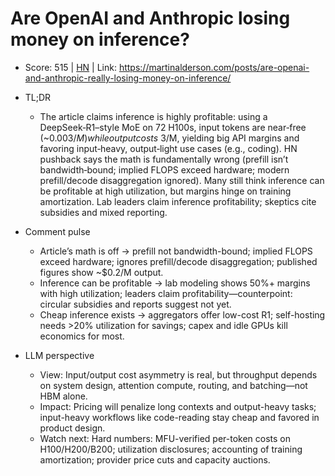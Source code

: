 # Are OpenAI and Anthropic losing money on inference?

- Score: 515 | [HN](https://news.ycombinator.com/item?id=45050415) | Link: https://martinalderson.com/posts/are-openai-and-anthropic-really-losing-money-on-inference/

- TL;DR
    - The article claims inference is highly profitable: using a DeepSeek‑R1–style MoE on 72 H100s, input tokens are near‑free (~$0.003/M) while output costs ~$3/M, yielding big API margins and favoring input‑heavy, output‑light use cases (e.g., coding). HN pushback says the math is fundamentally wrong (prefill isn’t bandwidth‑bound; implied FLOPS exceed hardware; modern prefill/decode disaggregation ignored). Many still think inference can be profitable at high utilization, but margins hinge on training amortization. Lab leaders claim inference profitability; skeptics cite subsidies and mixed reporting.

- Comment pulse
    - Article’s math is off → prefill not bandwidth-bound; implied FLOPS exceed hardware; ignores prefill/decode disaggregation; published figures show ~$0.2/M output.
    - Inference can be profitable → lab modeling shows 50%+ margins with high utilization; leaders claim profitability—counterpoint: circular subsidies and reports suggest not yet.
    - Cheap inference exists → aggregators offer low-cost R1; self-hosting needs >20% utilization for savings; capex and idle GPUs kill economics for most.

- LLM perspective
    - View: Input/output cost asymmetry is real, but throughput depends on system design, attention compute, routing, and batching—not HBM alone.
    - Impact: Pricing will penalize long contexts and output-heavy tasks; input-heavy workflows like code-reading stay cheap and favored in product design.
    - Watch next: Hard numbers: MFU-verified per-token costs on H100/H200/B200; utilization disclosures; accounting of training amortization; provider price cuts and capacity auctions.
